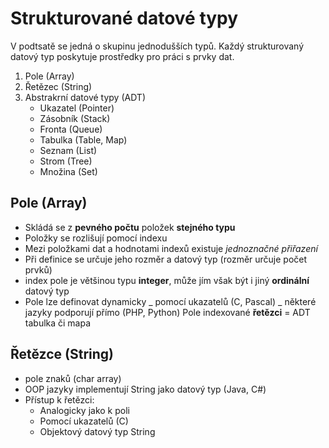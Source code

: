 # Strukturované datové typy

V podtsatě se jedná o skupinu jednodušších typů. Každý strukturovaný datový typ poskytuje prostředky pro práci s prvky dat.

1. Pole (Array)
2. Řetězec (String)
3. Abstrakrní datové typy (ADT)
   - Ukazatel (Pointer)
   - Zásobník (Stack)
   - Fronta (Queue)
   - Tabulka (Table, Map)
   - Seznam (List)
   - Strom (Tree)
   - Množina (Set)

## Pole (Array)

- Skládá se z **pevného počtu** položek **stejného typu**
- Položky se rozlišují pomocí indexu
- Mezi položkami dat a hodnotami indexů existuje _jednoznačné přiřazení_
- Při definice se určuje jeho rozměr a datový typ (rozměr určuje počet prvků)
- index pole je většinou typu **integer**, může jím však být i jiný **ordinální** datový typ
- Pole lze definovat dynamicky
  _ pomocí ukazatelů (C, Pascal)
  _ některé jazyky podporují přímo (PHP, Python)
  Pole indexované **řetězci** = ADT tabulka či mapa

## Řetězce (String)

- pole znaků (char array)
- OOP jazyky implementují String jako datový typ (Java, C#)
- Přístup k řetězci:
  - Analogicky jako k poli
  - Pomocí ukazatelů (C)
  - Objektový datový typ String
